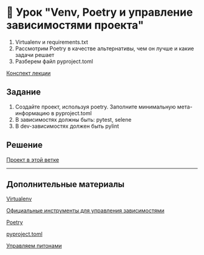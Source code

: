 # 📁 Урок "Venv, Poetry и управление зависимостями проекта"

1. Virtualenv и requirements.txt
2. Рассмотрим Poetry в качестве альтернативы, чем он лучше и какие задачи решает
3. Разберем файл pyproject.toml

[Конспект лекции](https://github.com/qa-guru/knowledge-base/wiki/15.-Venv,-Poetry-%D0%B8-%D1%83%D0%BF%D1%80%D0%B0%D0%B2%D0%BB%D0%B5%D0%BD%D0%B8%D0%B5-%D0%B7%D0%B0%D0%B2%D0%B8%D1%81%D0%B8%D0%BC%D0%BE%D1%81%D1%82%D1%8F%D0%BC%D0%B8-%D0%BF%D1%80%D0%BE%D0%B5%D0%BA%D1%82%D0%B0)

## Задание

1. Создайте проект, используя poetry. Заполните минимальную мета-информацию в pyproject.toml 
2. В зависимостях должны быть: pytest, selene 
3. В dev-зависимостях должен быть pylint

## Решение
[Проект в этой ветке](https://github.com/Frunzelen/QA_guru_python_6_19)

___
## Дополнительные материалы

[Virtualenv](https://virtualenv.pypa.io/en/latest/index.html)

[Официальные инструменты для управления зависимостями](https://github.com/pypa)

[Poetry](https://python-poetry.org/)

[pyproject.toml](https://peps.python.org/pep-0621/)

[Управляем питонами](https://github.com/pyenv/pyenv)